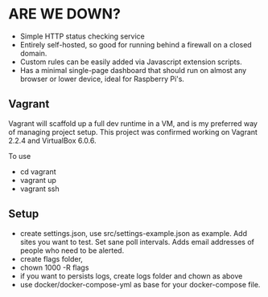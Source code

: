 # ARE WE DOWN?

- Simple HTTP status checking service
- Entirely self-hosted, so good for running behind a firewall on a closed domain.
- Custom rules can be easily added via Javascript extension scripts.
- Has a minimal single-page dashboard that should run on almost any browser or lower device, ideal for Raspberry Pi's.

## Vagrant

Vagrant will scaffold up a full dev runtime in a VM, and is my preferred way of managing project setup. This project was confirmed working on Vagrant 2.2.4 and VirtualBox 6.0.6.

To use

- cd vagrant
- vagrant up
- vagrant ssh

## Setup

- create settings.json, use src/settings-example.json as example. Add sites you want to test. Set sane poll intervals. Adds email addresses of people who need to be alerted.
- create flags folder, 
- chown 1000 -R flags
- if you want to persists logs, create logs folder and chown as above
- use docker/docker-compose-yml as base for your docker-compose file.